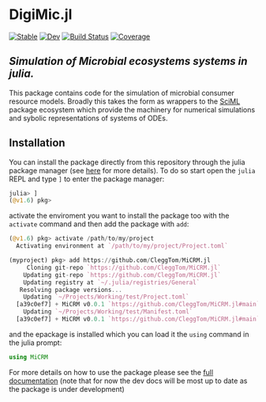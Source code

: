 # DigiMic.jl

[![Stable](https://img.shields.io/badge/docs-stable-blue.svg)](https://cleggtom.github.io/MiCRM.jl/stable)
[![Dev](https://img.shields.io/badge/docs-dev-blue.svg)](https://cleggtom.github.io/MiCRM.jl/dev)
[![Build Status](https://github.com/cleggtom/MiCRM.jl/actions/workflows/CI.yml/badge.svg?branch=main)](https://github.com/cleggtom/MiCRM.jl/actions/workflows/CI.yml?query=branch%3Amain)
[![Coverage](https://codecov.io/gh/cleggtom/MiCRM.jl/branch/main/graph/badge.svg)](https://codecov.io/gh/cleggtom/MiCRM.jl)

## *Simulation of Microbial ecosystems systems in julia.*

This package contains code for the simulation of microbial consumer resource models. Broadly this takes the form as wrappers to the [SciML](https://sciml.ai/documentation/) package ecosystem which provide the machinery for numerical simulations and sybolic representations of systems of ODEs.

## Installation
You can install the package directly from this repository through the julia package manager (see [here](https://pkgdocs.julialang.org) for more details). To do so start open the `julia` REPL and type `]` to enter the package manager:

```julia
julia> ]
(@v1.6) pkg> 
```

activate the enviroment you want to install the package too with the `activate` command and then add the package with `add`:

```julia
(@v1.6) pkg> activate /path/to/my/project
  Activating environment at `/path/to/my/project/Project.toml`

(myproject) pkg> add https://github.com/CleggTom/MiCRM.jl
     Cloning git-repo `https://github.com/CleggTom/MiCRM.jl`
    Updating git-repo `https://github.com/CleggTom/MiCRM.jl`
    Updating registry at `~/.julia/registries/General`
   Resolving package versions...
    Updating `~/Projects/Working/test/Project.toml`
  [a39c0ef7] + MiCRM v0.0.1 `https://github.com/CleggTom/MiCRM.jl#main`
    Updating `~/Projects/Working/test/Manifest.toml`
  [a39c0ef7] + MiCRM v0.0.1 `https://github.com/CleggTom/MiCRM.jl#main`
```

and the epackage is installed which you can load it the `using` command in the julia prompt:
```julia
using MiCRM
```

For more details on how to use the package please see the [full documentation](https://cleggtom.github.io/MiCRM.jl/dev) (note that for now the dev docs will be most up to date as the package is under development)
